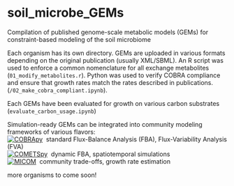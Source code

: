 # soil_microbe_GEMs
Compilation of published genome-scale metabolic models (GEMs) for constraint-based modeling of the soil microbiome

Each organism has its own directory. GEMs are uploaded in various formats depending on the original publication (usually XML/SBML). An R script was used to enforce a common nomenclature for all exchange metabolites (`01_modify_metabolites.r`). Python was used to verify COBRA compliance and ensure that growth rates match the rates described in publications. (`/02_make_cobra_compliant.ipynb`). 

Each GEMs have been evaluated for growth on various carbon substrates (`evaluate_carbon_usage.ipynb`) 

Simulation-ready GEMs can be integrated into community modeling frameworks of various flavors:<br>
 [![COBRApy](https://img.shields.io/badge/-COBRApy-028?&logo=GitHub)](https://github.com/opencobra/cobrapy)&nbsp; standard Flux-Balance Analysis (FBA), Flux-Variability Analysis (FVA) 
 <br>
[![COMETSpy](https://img.shields.io/badge/-COMETSpy-028?&logo=GitHub)](https://github.com/segrelab/cometspy)&nbsp; dynamic FBA, spatiotemporal simulations
<br>
[![MICOM](https://img.shields.io/badge/-MICOM-028?&logo=GitHub)](https://github.com/micom-dev)&nbsp; community trade-offs, growth rate estimation


more organisms to come soon!
